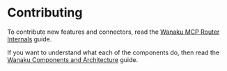 # Contributing

To contribute new features and connectors, read the [Wanaku MCP Router Internals](wanaku-router-internals.md) guide.

If you want to understand what each of the components do, then read the [Wanaku Components and Architecture](architecture.md) guide.